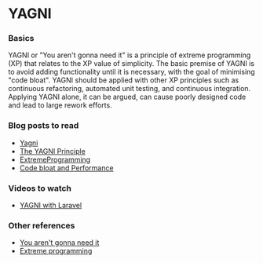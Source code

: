 # YAGNI 
### Basics
YAGNI or "You aren't gonna need it" is a principle of extreme programming (XP) that relates to the XP value of simplicity.
The basic premise of YAGNI is to avoid adding functionality until it is necessary, with the goal of minimising "code bloat".
YAGNI should be applied with other XP principles such as continuous refactoring, automated unit testing, and continuous integration.
Applying YAGNI alone, it can be argued, can cause poorly designed code and lead to large rework efforts.


### Blog posts to read
* [Yagni](https://martinfowler.com/bliki/Yagni.html)
* [The YAGNI Principle](https://de.slideshare.net/gjerokrsteski/the-yagni-principle)
* [ExtremeProgramming](https://martinfowler.com/bliki/ExtremeProgramming.html)
* [Code bloat and Performance](http://coreviewsystems.com/code-bloat-and-performance/)

### Videos to watch
* [YAGNI with Laravel](https://streamacon.com/video/laracon-us-2016/jason-mccreary-yagni-with-laravel)

### Other references
* [You aren't gonna need it](https://infogalactic.com/info/You_aren%27t_gonna_need_it)
* [Extreme programming](https://infogalactic.com/info/Extreme_programming#Principles)
